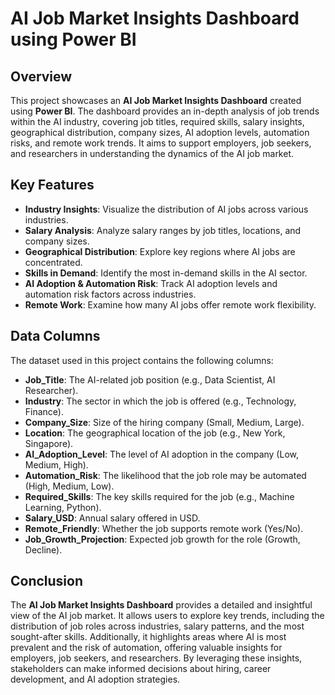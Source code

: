 # AI Job Market Insights Dashboard using Power BI

## Overview
This project showcases an **AI Job Market Insights Dashboard** created using **Power BI**. The dashboard provides an in-depth analysis of job trends within the AI industry, covering job titles, required skills, salary insights, geographical distribution, company sizes, AI adoption levels, automation risks, and remote work trends. It aims to support employers, job seekers, and researchers in understanding the dynamics of the AI job market.

## Key Features
- **Industry Insights**: Visualize the distribution of AI jobs across various industries.
- **Salary Analysis**: Analyze salary ranges by job titles, locations, and company sizes.
- **Geographical Distribution**: Explore key regions where AI jobs are concentrated.
- **Skills in Demand**: Identify the most in-demand skills in the AI sector.
- **AI Adoption & Automation Risk**: Track AI adoption levels and automation risk factors across industries.
- **Remote Work**: Examine how many AI jobs offer remote work flexibility.

## Data Columns
The dataset used in this project contains the following columns:

- **Job_Title**: The AI-related job position (e.g., Data Scientist, AI Researcher).
- **Industry**: The sector in which the job is offered (e.g., Technology, Finance).
- **Company_Size**: Size of the hiring company (Small, Medium, Large).
- **Location**: The geographical location of the job (e.g., New York, Singapore).
- **AI_Adoption_Level**: The level of AI adoption in the company (Low, Medium, High).
- **Automation_Risk**: The likelihood that the job role may be automated (High, Medium, Low).
- **Required_Skills**: The key skills required for the job (e.g., Machine Learning, Python).
- **Salary_USD**: Annual salary offered in USD.
- **Remote_Friendly**: Whether the job supports remote work (Yes/No).
- **Job_Growth_Projection**: Expected job growth for the role (Growth, Decline).

## Conclusion
The **AI Job Market Insights Dashboard** provides a detailed and insightful view of the AI job market. It allows users to explore key trends, including the distribution of job roles across industries, salary patterns, and the most sought-after skills. Additionally, it highlights areas where AI is most prevalent and the risk of automation, offering valuable insights for employers, job seekers, and researchers. By leveraging these insights, stakeholders can make informed decisions about hiring, career development, and AI adoption strategies.
